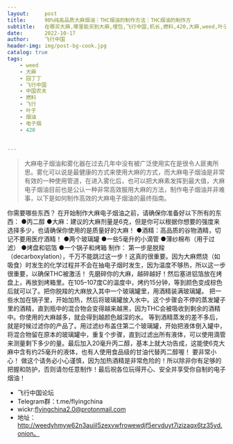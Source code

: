 ```yaml
---
layout:     post
title:      90%纯高品质大麻烟油｜THC烟油的制作方法｜THC烟油的制作方
subtitle:   在哪买大麻,哪里能买到大麻,埋包,飞行中国,机长,燃料,420,大麻,weed,叶子,坦克,广林,google plus,菠萝快车,大猩猩胶水,白寡妇
date:       2022-10-17
author:     飞行中国
header-img: img/post-bg-cook.jpg
catalog: true
tags:
    - weed
    - 大麻
    - 园丁丁
    - 飞行中国
    - 中国农夫
    - 燃料
    - 飞行
    - 叶子
    - 烟油
    - 电子烟
    - 420
    
    
---
```




>大麻电子烟油和雾化器在过去几年中没有被广泛使用实在是很令人匪夷所思。雾化可以说是最健康的方式来使用大麻的方式，而大麻电子烟油是非常有效的一种使用管道，在进入雾化后，也可以把大麻素发挥到最大值，大麻电子烟油目前也是公认一种非常高效服用大麻的方法，制作电子烟油并非难事，以下是如何制作高效的大麻电子烟油的最终指南。

你需要哪些东西？
在开始制作大麻电子烟油之前，请确保你准备好以下所有的东西：
●丙二醇
●大麻：建议的大麻剂量是6克，但是你可以根据你想要的强度来选择多少，也请确保你使用的是质量好的大麻！
●酒精：高品质的谷物酒精，切记不要用医疗酒精！
●两个玻璃罐
●一些5毫升的小滴管
●薄纱棉布（用于过滤）
●烤盘和铝箔
●一个锅子和烤箱
制作：
第一步是脱羧（decarboxylation），千万不能跳过这一步！这真的很重要。因为大麻燃烧（如吸食）时发生的化学过程并不会在抽电子烟时发生，因为温度不够热，所以这一步很重要，以确保THC被激活！
先磨碎你的大麻，越碎越好！然后塞进铝箔放在烤盘上，再放到烤箱里。在105–107度C的温度中，烤约15分钟，等到颜色变成棕色后就可以了。把你脱羧的大麻放入其中一个玻璃罐里，用酒精装满玻璃罐。
把一些水加在锅子里，开始加热，然后将玻璃罐放入水中。这个步骤会不停的蒸发罐子里的酒精，直到瓶中的混合物会变得越来越黑，因为THC会被吸收到剩余的酒精中。你使用的大麻越多，就会得到越颜色越深的水。
等到酒精蒸发的差不多后，就是时候过滤你的产品了。用过滤纱布盖住第二个玻璃罐，开始把液体倒入罐中，将混合物留在原本的玻璃罐中，重复个步骤，直到过滤出所有液体，可以使用滴管来测量剩下多少的量。最后加入20毫升丙二醇，基本上就大功告成，这能使6克大麻中含有约25毫升的液体，也有人使用食品级的甘油代替丙二醇喔！
要非常小心！
做这个请务必小心谨慎，因为加热酒精是非常危险的！所以除非你有足够的把握和防护，否则请勿任意制作！最后祝各位玩得开心、安全并享受你自制的电子烟油！
- 飞行中国论坛
- Telegram群：t.me/flyingchina
- wickr:flyingchina2.0@protonmail.com
- 地址：http://weedyhmyw62n3auiil5zexvwfrowewdjf5ervduyt7izizaqx6tz35yd.onion。
